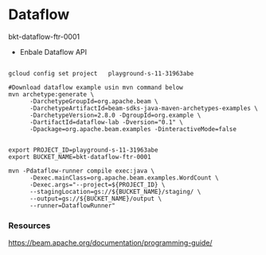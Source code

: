 # Dataflow

bkt-dataflow-ftr-0001

- Enbale Dataflow API
```

gcloud config set project   playground-s-11-31963abe

#Download dataflow example usin mvn command below
mvn archetype:generate \
      -DarchetypeGroupId=org.apache.beam \
      -DarchetypeArtifactId=beam-sdks-java-maven-archetypes-examples \
      -DarchetypeVersion=2.8.0 -DgroupId=org.example \
      -DartifactId=dataflow-lab -Dversion="0.1" \
      -Dpackage=org.apache.beam.examples -DinteractiveMode=false


export PROJECT_ID=playground-s-11-31963abe
export BUCKET_NAME=bkt-dataflow-ftr-0001

mvn -Pdataflow-runner compile exec:java \
      -Dexec.mainClass=org.apache.beam.examples.WordCount \
      -Dexec.args="--project=${PROJECT_ID} \
      --stagingLocation=gs://${BUCKET_NAME}/staging/ \
      --output=gs://${BUCKET_NAME}/output \
      --runner=DataflowRunner"
```

### Resources
https://beam.apache.org/documentation/programming-guide/

